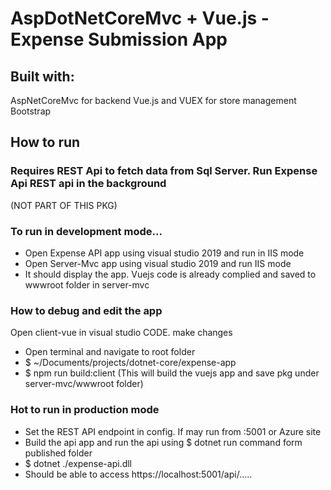 
# AspDotNetCoreMvc + Vue.js - Expense Submission App
## Built with:
  AspNetCoreMvc for backend
  Vue.js and VUEX for store management
  Bootstrap

## How to run
### Requires REST Api to fetch data from Sql Server. Run Expense Api REST api in the background
  (NOT PART OF THIS PKG)

### To run in development mode...
  * Open Expense API app using visual studio 2019 and run in IIS mode
  * Open Server-Mvc app using visual studio 2019 and run IIS mode
  * It should display the app. Vuejs code is already complied and saved to wwwroot folder in server-mvc

### How to debug and edit the app
  Open client-vue in visual studio CODE. make changes

  * Open terminal and navigate to root folder
  * $ ~/Documents/projects/dotnet-core/expense-app
  * $ npm run build:client    (This will build the vuejs app and save pkg under server-mvc/wwwroot folder)

### Hot to run in production mode
  * Set the REST API endpoint in config. If may run from :5001 or Azure site
  * Build the api app and run the api using $ dotnet run command form published folder
  * $ dotnet ./expense-api.dll
  * Should be able to access https://localhost:5001/api/.....
